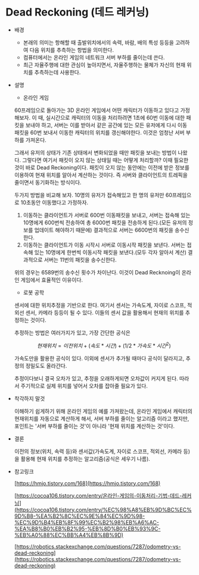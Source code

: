 # Dead Reckoning (데드 레커닝)

- 배경
    - 본래의 의미는 항해할 때 출발위치에서의 속력, 바람, 배의 특성 등등을 고려하여 다음 위치를 추측하는 항법을 의미한다.
    - 컴퓨터에서는 온라인 게임의 네트워크 서버 부하를 줄이는데 쓴다.
    - 최근 자율주행에 대한 관심이 높아지면서, 자율주행하는 물체가 자신의 현재 위치를 추측하는데 사용한다.
- 설명
    - 온라인 게임

    60프레임으로 돌아가는 3D 온라인 게임에서 어떤 캐릭터가 이동하고 있다고 가정해보자. 이 때, 실시간으로 캐릭터의 이동을 처리하려면 1초에 60번 이동에 대한 패킷을 보내야 하고, 서버는 이를 받아서 같은 공간에 있는 모든 유저에게 다시 이동 패킷을 60번 보내서 이동한 캐릭터의 위치를 갱신해야한다. 이것은 엄청난 서버 부하를 가져온다.

    그래서 유저의 상태가 기존 상태에서 변화되었을 때만 패킷을 보내는 방법이 나왔다. 그렇다면 여기서 패킷이 오지 않는 상태일 때는 어떻게 처리할까? 이때 필요한 것이 바로 Dead Reckoning이다. 패킷이 오지 않는 동안에는 이전에 받은 정보를 이용하여 현재 위치를 알아서 계산하는 것이다. 즉 서버와 클라이언트의 트레픽을 줄이면서 동기화하는 방식이다.

    두가지 방법을 비교해 보자. 10명의 유저가 접속해있고 한 명의 유저만 60프레임으로 10초동안 이동했다고 가정하자.

    1. 이동하는 클라이언트가 서버로 600번 이동패킷을 보내고, 서버는 접속해 있는 10명에게 600번씩 전송하여 총 6000번 패킷을 전송하게 된다.(모든 유저의 정보를 업데이트 해야하기 때문에) 결과적으로 서버는 6600번의 패킷을 송수신한다.
    2. 이동하는 클라이언트가 이동 시작시 서버로 이동시작 패킷을 보낸다. 서버는 접속해 있는 10명에게 한번씩 이동시작 패킷을 보낸다.(모두 각자 알아서 계산) 결과적으로 서버는 11번의 패킷을 송수신한다.

    위의 경우는 6589번의 송수신 횟수가 차이난다. 이것이 Dead Recknoing이 온라인 게임에서 효율적인 이유이다.

    - 로봇 공학

    센서에 대한 위치추정을 기반으로 한다. 여기서 센서는 가속도계, 자이로 스코프, 적외선 센서, 카메라 등등이 될 수 있다. 이들의 센서 값을 활용해서 현재의 위치를 추정하는 것이다.

    추정하는 방법은 여러가지가 있고, 가장 간단한 공식은

    $$
    현재 위치 = 이전위치 + (속도*시간) + (1/2*가속도*시간^2)$$

    가속도만을 활용한 공식이 있다. 이외에 센서가 추가될 때마다 공식이 달라지고, 추정의 정밀도도 올라간다.

    추정이다보니 결국 오차가 있고, 추정을 오래하게되면 오차값이 커지게 된다. 따라서 주기적으로 실제 위치를 넣어서 오차를 잡아줄 필요가 있다.

- 착각하지 말것

    이해하기 쉽게하기 위해 온라인 게임의 예를 가져왔는데, 온라인 게임에서 캐릭터의 현재위치를 자동으로 계산하게 해서, 서버 부하를 줄이는 알고리즘 이라고 했지만, 포인트는 '서버 부하를 줄이는 것'이 아니라 '현재 위치를 계산하는 것'이다.

- 결론

    이전의 정보(위치, 속력 등)와 센서값(가속도계, 자이로 스코프, 적외선, 카메라 등)을 활용해 현재 위치를 추정하는 알고리즘(공식은 세우기 나름).

- 참고링크

    [https://hmjo.tistory.com/168](https://hmjo.tistory.com/168)

    [https://cocoa106.tistory.com/entry/온라인-게임의-이동처리-기법-데드-레커닝](https://cocoa106.tistory.com/entry/%EC%98%A8%EB%9D%BC%EC%9D%B8-%EA%B2%8C%EC%9E%84%EC%9D%98-%EC%9D%B4%EB%8F%99%EC%B2%98%EB%A6%AC-%EA%B8%B0%EB%B2%95-%EB%8D%B0%EB%93%9C-%EB%A0%88%EC%BB%A4%EB%8B%9D)

    [https://robotics.stackexchange.com/questions/7287/odometry-vs-dead-reckoning](https://robotics.stackexchange.com/questions/7287/odometry-vs-dead-reckoning)